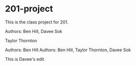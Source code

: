 # 201-project

This is the class project for 201.

Authors: Ben Hill, Davee Sok

Taylor Thornton


Authors: Ben Hill
Authors: Ben Hill, Taylor Thornton, Davee Sok

This is Davee's edit. 

